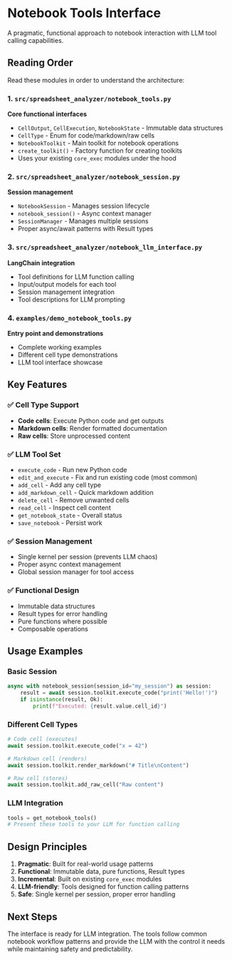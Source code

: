 # Notebook Tools Interface

A pragmatic, functional approach to notebook interaction with LLM tool calling capabilities.

## Reading Order

Read these modules in order to understand the architecture:

### 1. `src/spreadsheet_analyzer/notebook_tools.py`

**Core functional interfaces**

- `CellOutput`, `CellExecution`, `NotebookState` - Immutable data structures
- `CellType` - Enum for code/markdown/raw cells
- `NotebookToolkit` - Main toolkit for notebook operations
- `create_toolkit()` - Factory function for creating toolkits
- Uses your existing `core_exec` modules under the hood

### 2. `src/spreadsheet_analyzer/notebook_session.py`

**Session management**

- `NotebookSession` - Manages session lifecycle
- `notebook_session()` - Async context manager
- `SessionManager` - Manages multiple sessions
- Proper async/await patterns with Result types

### 3. `src/spreadsheet_analyzer/notebook_llm_interface.py`

**LangChain integration**

- Tool definitions for LLM function calling
- Input/output models for each tool
- Session management integration
- Tool descriptions for LLM prompting

### 4. `examples/demo_notebook_tools.py`

**Entry point and demonstrations**

- Complete working examples
- Different cell type demonstrations
- LLM tool interface showcase

## Key Features

### ✅ **Cell Type Support**

- **Code cells**: Execute Python code and get outputs
- **Markdown cells**: Render formatted documentation
- **Raw cells**: Store unprocessed content

### ✅ **LLM Tool Set**

- `execute_code` - Run new Python code
- `edit_and_execute` - Fix and run existing code (most common)
- `add_cell` - Add any cell type
- `add_markdown_cell` - Quick markdown addition
- `delete_cell` - Remove unwanted cells
- `read_cell` - Inspect cell content
- `get_notebook_state` - Overall status
- `save_notebook` - Persist work

### ✅ **Session Management**

- Single kernel per session (prevents LLM chaos)
- Proper async context management
- Global session manager for tool access

### ✅ **Functional Design**

- Immutable data structures
- Result types for error handling
- Pure functions where possible
- Composable operations

## Usage Examples

### Basic Session

```python
async with notebook_session(session_id="my_session") as session:
    result = await session.toolkit.execute_code("print('Hello!')")
    if isinstance(result, Ok):
        print(f"Executed: {result.value.cell_id}")
```

### Different Cell Types

```python
# Code cell (executes)
await session.toolkit.execute_code("x = 42")

# Markdown cell (renders)
await session.toolkit.render_markdown("# Title\nContent")

# Raw cell (stores)
await session.toolkit.add_raw_cell("Raw content")
```

### LLM Integration

```python
tools = get_notebook_tools()
# Present these tools to your LLM for function calling
```

## Design Principles

1. **Pragmatic**: Built for real-world usage patterns
1. **Functional**: Immutable data, pure functions, Result types
1. **Incremental**: Built on existing `core_exec` modules
1. **LLM-friendly**: Tools designed for function calling patterns
1. **Safe**: Single kernel per session, proper error handling

## Next Steps

The interface is ready for LLM integration. The tools follow common notebook workflow patterns and provide the LLM with the control it needs while maintaining safety and predictability.
